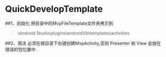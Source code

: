 # QuickDevelopTemplate
##1、初始化
把目录中的MvpFileTemplate文件夹拷贝到
>\Android Studio\plugins\android\lib\templates\activities


##2、用法
必须在根目录下右键创建MvpActivity,否则 Presenter 和 View 会放在错误的包位置中.

